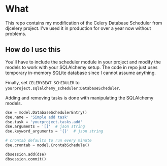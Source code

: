 # What

This repo contains my modification of the Celery Database Scheduler from
djcelery project. I've used it in production for over a year now without
problems.


## How do I use this

You'll have to include the scheduler module in your project and modify the
models to work with your SQLAlchemy setup. The code in repo just uses temporary
in-memory SQLite database since I cannot assume anything.

Finally, set `CELERYBEAT_SCHEDULER` to
`yourproject.sqlalchemy_scheduler:DatabaseScheduler`.

Adding and removing tasks is done with manipulating the SQLAlchemy models.

```python
dse = model.DatabaseSchedulerEntry()
dse.name = 'Simple add task'
dse.task = 'yourproject.tasks.add'
dse.arguments = '[]'  # json string
dse.keyword_arguments = '{}'  # json string

# crontab defaults to run every minute
dse.crontab = model.CrontabSchedule()

dbsession.add(dse)
dbsession.commit()
```
